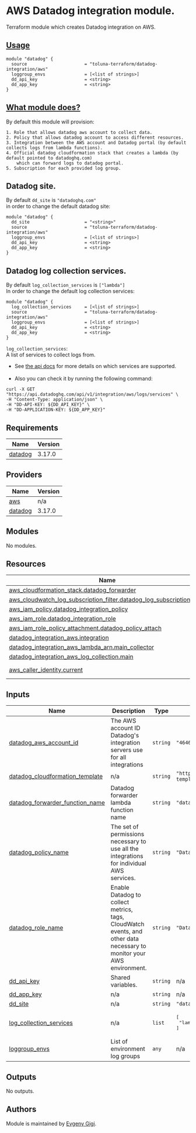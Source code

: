 # AWS Datadog integration module.

Terraform module which creates Datadog integration on AWS.

## <ins>Usage</ins>
```hcl
module "datadog" {
  source                      = "toluna-terraform/datadog-integration/aws"
  loggroup_envs               = [<list of strings>]
  dd_api_key                  = <string>
  dd_app_key                  = <string>
}
```

## <ins>What module does?</ins>
By default this module will provision:
```
1. Role that allows datadog aws account to collect data.
2. Policy that allows datadog account to access different resources.
3. Integration between the AWS account and Datadog portal (by default collects logs from lambda functions).
4. Official datadog cloudformation stack that creates a lambda (by default pointed to datadoghq.com)
    which can forward logs to datadog portal.
5. Subscription for each provided log group.
```

## Datadog site.
By default `dd_site` is `"datadoghq.com"`<br>
in order to change the default datadog site:
```hcl
module "datadog" {
  dd_site                     = "<string>"
  source                      = "toluna-terraform/datadog-integration/aws"
  loggroup_envs               = [<list of strings>]
  dd_api_key                  = <string>
  dd_app_key                  = <string>
}
```
## Datadog log collection services.
By default `log_collection_services` is `["lambda"]`<br>
In order to change the default log collection services:
```hcl
module "datadog" {
  log_collection_services     = [<list of strings>]
  source                      = "toluna-terraform/datadog-integration/aws"
  loggroup_envs               = [<list of strings>]
  dd_api_key                  = <string>
  dd_app_key                  = <string>
}
```
`log_collection_services`:<br>
A list of services to collect logs from.<br>
* See [the api docs](https://docs.datadoghq.com/api/latest/aws-logs-integration/#get-list-of-aws-log-ready-services) for more details on which services are supported.<br/><br/>
* Also you can check it by running the following command:<br>
```
curl -X GET "https://api.datadoghq.com/api/v1/integration/aws/logs/services" \
-H "Content-Type: application/json" \
-H "DD-API-KEY: ${DD_API_KEY}" \
-H "DD-APPLICATION-KEY: ${DD_APP_KEY}"
```


## Requirements

| Name | Version |
|------|---------|
| <a name="requirement_datadog"></a> [datadog](#requirement\_datadog) | 3.17.0 |

## Providers

| Name | Version |
|------|---------|
| <a name="provider_aws"></a> [aws](#provider\_aws) | n/a |
| <a name="provider_datadog"></a> [datadog](#provider\_datadog) | 3.17.0 |

## Modules

No modules.

## Resources

| Name | Type |
|------|------|
| [aws_cloudformation_stack.datadog_forwarder](https://registry.terraform.io/providers/hashicorp/aws/latest/docs/resources/cloudformation_stack) | resource |
| [aws_cloudwatch_log_subscription_filter.datadog_log_subscription_filter](https://registry.terraform.io/providers/hashicorp/aws/latest/docs/resources/cloudwatch_log_subscription_filter) | resource |
| [aws_iam_policy.datadog_integration_policy](https://registry.terraform.io/providers/hashicorp/aws/latest/docs/resources/iam_policy) | resource |
| [aws_iam_role.datadog_integration_role](https://registry.terraform.io/providers/hashicorp/aws/latest/docs/resources/iam_role) | resource |
| [aws_iam_role_policy_attachment.datadog_policy_attach](https://registry.terraform.io/providers/hashicorp/aws/latest/docs/resources/iam_role_policy_attachment) | resource |
| [datadog_integration_aws.integration](https://registry.terraform.io/providers/DataDog/datadog/3.17.0/docs/resources/integration_aws) | resource |
| [datadog_integration_aws_lambda_arn.main_collector](https://registry.terraform.io/providers/DataDog/datadog/3.17.0/docs/resources/integration_aws_lambda_arn) | resource |
| [datadog_integration_aws_log_collection.main](https://registry.terraform.io/providers/DataDog/datadog/3.17.0/docs/resources/integration_aws_log_collection) | resource |
| [aws_caller_identity.current](https://registry.terraform.io/providers/hashicorp/aws/latest/docs/data-sources/caller_identity) | data source |

## Inputs

| Name | Description | Type | Default | Required |
|------|-------------|------|---------|:--------:|
| <a name="input_datadog_aws_account_id"></a> [datadog\_aws\_account\_id](#input\_datadog\_aws\_account\_id) | The AWS account ID Datadog's integration servers use for all integrations | `string` | `"464622532012"` | no |
| <a name="input_datadog_cloudformation_template"></a> [datadog\_cloudformation\_template](#input\_datadog\_cloudformation\_template) | n/a | `string` | `"https://datadog-cloudformation-template.s3.amazonaws.com/aws/forwarder/latest.yaml"` | no |
| <a name="input_datadog_forwarder_function_name"></a> [datadog\_forwarder\_function\_name](#input\_datadog\_forwarder\_function\_name) | Datadog forwarder lambda function name | `string` | `"datadog-forwarder"` | no |
| <a name="input_datadog_policy_name"></a> [datadog\_policy\_name](#input\_datadog\_policy\_name) | The set of permissions necessary to use all the integrations for individual AWS services. | `string` | `"DatadogAWSIntegrationPolicy"` | no |
| <a name="input_datadog_role_name"></a> [datadog\_role\_name](#input\_datadog\_role\_name) | Enable Datadog to collect metrics, tags, CloudWatch events, and other data necessary to monitor your AWS environment. | `string` | `"DatadogAWSIntegrationRole"` | no |
| <a name="input_dd_api_key"></a> [dd\_api\_key](#input\_dd\_api\_key) | Shared variables. | `string` | n/a | yes |
| <a name="input_dd_app_key"></a> [dd\_app\_key](#input\_dd\_app\_key) | n/a | `string` | n/a | yes |
| <a name="input_dd_site"></a> [dd\_site](#input\_dd\_site) | n/a | `string` | `"datadoghq.com"` | no |
| <a name="input_log_collection_services"></a> [log\_collection\_services](#input\_log\_collection\_services) | n/a | `list` | <pre>[<br>  "lambda"<br>]</pre> | no |
| <a name="input_loggroup_envs"></a> [loggroup\_envs](#input\_loggroup\_envs) | List of environment log groups | `any` | n/a | yes |

## Outputs

No outputs.

## Authors

Module is maintained by [Evgeny Gigi](https://github.com/evgenygigi).